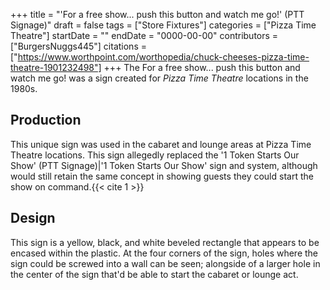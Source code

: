+++
title = "'For a free show... push this button and watch me go!' (PTT Signage)"
draft = false
tags = ["Store Fixtures"]
categories = ["Pizza Time Theatre"]
startDate = ""
endDate = "0000-00-00"
contributors = ["BurgersNuggs445"]
citations = ["https://www.worthpoint.com/worthopedia/chuck-cheeses-pizza-time-theatre-1901232498"]
+++
The For a free show... push this button and watch me go! was a sign created for *Pizza Time Theatre* locations in the 1980s.

## Production

This unique sign was used in the cabaret and lounge areas at Pizza Time Theatre locations.
This sign allegedly replaced the '1 Token Starts Our Show' (PTT Signage)|'1 Token Starts Our Show' sign and system, although would still retain the same concept in showing guests they could start the show on command.{{< cite 1 >}}

## Design

This sign is a yellow, black, and white beveled rectangle that appears to be encased within the plastic. At the four corners of the sign, holes where the sign could be screwed into a wall can be seen; alongside of a larger hole in the center of the sign that'd be able to start the cabaret or lounge act.
